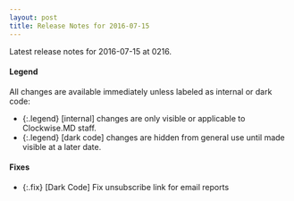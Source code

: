```yaml
---
layout: post
title: Release Notes for 2016-07-15
---
```


Latest release notes for 2016-07-15 at 0216.

<div class='legend' markdown='1'>

#### Legend

All changes are available immediately unless labeled as internal or dark code:

- {:.legend} [internal] changes are only visible or applicable to Clockwise.MD staff.
- {:.legend} [dark code] changes are hidden from general use until made visible at a later date.

</div>


<div class='fixes' markdown='1'>

#### Fixes

- {:.fix} [Dark Code] Fix unsubscribe link for email reports

</div>
